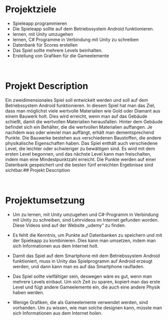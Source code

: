 # Projektziele


- Spieleapp programmieren
- Die Spieleapp sollte auf dem Betriebssystem Android funktionieren.
- lernen, mit Unity umzugehen
- lernen, C# Programme in Verbindung mit Unity zu schreiben
- Datenbank für Scores erstellen 
- Das Spiel sollte mehrere Levels beinhalten.
- Erstellung von Grafiken für die Gameelemente

<br>

# Projekt Description

Ein zweidimensionales Spiel soll entwickelt werden und soll auf dem Betriebssystem Android funktionieren.
In diesem Spiel hat man das Ziel, dass man möglichst viele wertvolle Materialien wie Gold oder Diamant aus einem Bauwerk holt.
Dies wird erreicht, wenn man auf das Gebäude schießt, damit die wertvollen Materialien herausfallen.
Hinter dem Gebäude befindet sich ein Behälter, die die wertvollen Materialien auffangen.
Je nachdem was oder wieviel man auffängt, erhält man dementsprechend Punkte.
Die Bauwerke bestehen aus verschiedenen Baustoffen, die andere physikalische Eigenschaften haben.
Das Spiel enthält auch verschiedene Level, die leichter oder schwieriger zu bewältigen sind. 
Es wird mit dem ersten Level begonnen, und das nächste Level kann man freischalten, indem man eine Mindestpunktzahl erreicht.
Die Punkte werden auf einer Datenbank gespeichert und die besten fünf erreichten Ergebnisse sind sichtbar.## Projekt Description


<br>




# Projektumsetzung
- Um zu lernen, mit Unity umzugehen und C#-Programm in Verbindung mit Unity zu schreiben, sind Lehrvideos im Internet gefunden worden. 
 Diese Videos sind auf der Website „udemy“ zu finden. 
- Es fehlt die Kenntnis, um Punkte auf Datenbanken zu speichern und mit der Spieleapp zu kombinieren. 
 Dies kann man umsetzen, indem man sich Informationen aus dem Internet holt. 
- Damit das Spiel auf dem Smartphone mit dem Betriebssystem Android funktioniert, muss in Unity das Spielprogramm auf Android erzeugt werden, und dann kann man
es auf das Smartphone raufladen.

- Das Spiel sollte vielfältiger sein, deswegen wäre es gut, wenn man mehrere Levels einbaut. 
  Um sich Zeit zu sparen, kopiert man das erste Level und fügt andere Gameelemente ein, die auch eine andere Physik haben werden.
- Wenige Grafiken, die als Gameelemente verwendet werden, sind vorhanden. Um zu wissen, wie man solche designen kann, müsste man sich Informationen aus dem Internet holen. 



